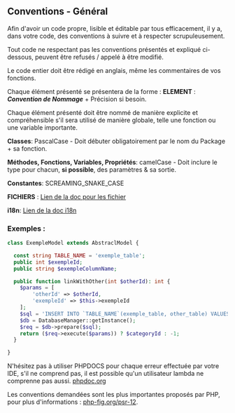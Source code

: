 ## Conventions - Général

Afin d'avoir un code propre, lisible et éditable par tous efficacement, il y a, dans votre code, 
des conventions à suivre et à respecter scrupuleusement.

Tout code ne respectant pas les conventions présentés et expliqué ci-dessous, 
peuvent être refusés / appelé à être modifié.

Le code entier doit être rédigé en anglais, même les commentaires de vos fonctions.

Chaque élément présenté se présentera de la forme :
**ELEMENT** : ***Convention de Nommage*** + Précision si besoin.

Chaque élément présenté doit être nommé de manière explicite et compréhensible s'il sera utilisé de manière globale,
telle une fonction ou une variable importante.

**Classes**: PascalCase - Doit débuter obligatoirement par le nom du Package + sa fonction.

**Méthodes, Fonctions, Variables, Propriétés**:  camelCase - Doit inclure le type pour chacun, **si possible**, des paramètres & sa sortie.

**Constantes**: SCREAMING_SNAKE_CASE

**FICHIERS** : [Lien de la doc pour les fichier](https://reborn.craftmywebsite.fr/docs/fr/technical/Conventions/fichiers)

**i18n**: [Lien de la doc i18n](https://reborn.craftmywebsite.fr/docs/fr/technical/i18n/panel-admin)

### Exemples :

```php
class ExempleModel extends AbstraclModel {

  const string TABLE_NAME = 'exemple_table';
  public int $exempleId;
  public string $exempleColumnName;

  public function linkWithOther(int $otherId): int {
    $params = [
        'otherId' => $otherId,
        'exempleId' => $this->exempleId
    ];
    $sql = 'INSERT INTO `TABLE_NAME`(exemple_table, other_table) VALUES (:exempleId, :otherId)';
    $db = DatabaseManager::getInstance();
    $req = $db->prepare($sql);
    return ($req->execute($params)) ? $categoryId : -1;
  }

}

```

N'hésitez pas à utiliser PHPDOCS pour chaque erreur effectuée par votre IDE, s'il ne comprend pas, 
il est possible qu'un utilisateur lambda ne comprenne pas aussi. [phpdoc.org](https://www.phpdoc.org/)

Les conventions demandées sont les plus importantes proposés par PHP, 
pour plus d'informations : [php-fig.org/psr-12](https://www.php-fig.org/psr/psr-12/).